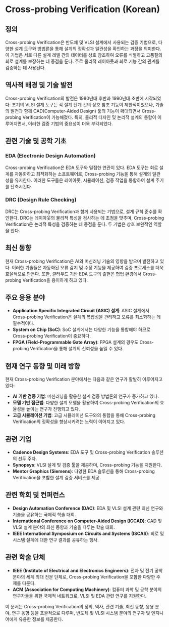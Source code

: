 # Cross-probing Verification (Korean)

## 정의

Cross-probing Verification은 반도체 및 VLSI 설계에서 사용되는 검증 기법으로, 다양한 설계 도구와 방법론을 통해 설계의 정확성과 일관성을 확인하는 과정을 의미한다. 이 기법은 서로 다른 설계 레벨 간의 데이터를 상호 참조하여 오류를 식별하고 고품질의 회로 설계를 보장하는 데 중점을 둔다. 주로 물리적 레이아웃과 회로 기능 간의 관계를 검증하는 데 사용된다.

## 역사적 배경 및 기술 발전

Cross-probing Verification의 발전은 1980년대 후반과 1990년대 초반에 시작되었다. 초기의 VLSI 설계 도구는 각 설계 단계 간의 상호 참조 기능이 제한적이었으나, 기술의 발전과 함께 CAD(Computer-Aided Design) 툴의 기능이 확대되면서 Cross-probing Verification이 가능해졌다. 특히, 물리적 디자인 및 논리적 설계의 통합이 이루어지면서, 이러한 검증 기법의 중요성이 더욱 부각되었다.

## 관련 기술 및 공학 기초

### EDA (Electronic Design Automation)

Cross-probing Verification은 EDA 도구와 밀접한 연관이 있다. EDA 도구는 회로 설계를 자동화하고 최적화하는 소프트웨어로, Cross-probing 기능을 통해 설계의 일관성을 유지한다. 이러한 도구들은 레이아웃, 시뮬레이션, 검증 작업을 통합하여 설계 주기를 단축시킨다.

### DRC (Design Rule Checking)

DRC는 Cross-probing Verification과 함께 사용되는 기법으로, 설계 규칙 준수를 확인한다. DRC는 레이아웃의 물리적 특성을 검사하는 데 초점을 맞추며, Cross-probing Verification은 논리적 특성을 검증하는 데 중점을 둔다. 두 기법은 상호 보완적인 역할을 한다.

## 최신 동향

현재 Cross-probing Verification은 AI와 머신러닝 기술의 영향을 받으며 발전하고 있다. 이러한 기술들은 자동화된 오류 감지 및 수정 기능을 제공하여 검증 프로세스를 더욱 효율적으로 만든다. 또한, 클라우드 기반 EDA 도구의 출현은 협업 환경에서 Cross-probing Verification을 용이하게 하고 있다.

## 주요 응용 분야

- **Application Specific Integrated Circuit (ASIC) 설계**: ASIC 설계에서 Cross-probing Verification은 설계의 복잡성을 관리하고 오류를 최소화하는 데 필수적이다.
- **System on Chip (SoC)**: SoC 설계에서는 다양한 기능을 통합해야 하므로 Cross-probing Verification이 중요하다.
- **FPGA (Field-Programmable Gate Array)**: FPGA 설계의 경우도 Cross-probing Verification을 통해 설계의 신뢰성을 높일 수 있다.

## 현재 연구 동향 및 미래 방향

현재 Cross-probing Verification 분야에서는 다음과 같은 연구가 활발히 이루어지고 있다:

- **AI 기반 검증 기법**: 머신러닝을 활용한 설계 검증 방법론의 연구가 증가하고 있다.
- **모델 기반 접근법**: 다양한 설계 모델을 활용하여 Cross-probing Verification의 효율성을 높이는 연구가 진행되고 있다.
- **고급 시뮬레이션 기법**: 고급 시뮬레이션 도구와의 통합을 통해 Cross-probing Verification의 정확성을 향상시키려는 노력이 이어지고 있다.

## 관련 기업

- **Cadence Design Systems**: EDA 도구 및 Cross-probing Verification 솔루션의 선두 주자.
- **Synopsys**: VLSI 설계 및 검증 툴을 제공하며, Cross-probing 기능을 지원한다.
- **Mentor Graphics (Siemens)**: 다양한 EDA 솔루션을 통해 Cross-probing Verification을 포함한 설계 검증 서비스를 제공.

## 관련 학회 및 컨퍼런스

- **Design Automation Conference (DAC)**: EDA 및 VLSI 설계 관련 최신 연구와 기술을 공유하는 국제적 학술 대회.
- **International Conference on Computer-Aided Design (ICCAD)**: CAD 및 VLSI 설계 분야의 최신 동향과 기술을 다루는 학술 대회.
- **IEEE International Symposium on Circuits and Systems (ISCAS)**: 회로 및 시스템 설계에 대한 연구 결과를 공유하는 행사.

## 관련 학술 단체

- **IEEE (Institute of Electrical and Electronics Engineers)**: 전자 및 전기 공학 분야의 세계 최대 전문 단체로, Cross-probing Verification을 포함한 다양한 주제를 다룬다.
- **ACM (Association for Computing Machinery)**: 컴퓨터 과학 및 공학 분야의 연구자들을 위한 국제적 네트워크로, VLSI 및 EDA 관련 연구를 지원한다. 

이 문서는 Cross-probing Verification의 정의, 역사, 관련 기술, 최신 동향, 응용 분야, 연구 동향 등을 포괄적으로 다루며, 반도체 및 VLSI 시스템 분야의 연구자 및 엔지니어에게 유용한 정보를 제공한다.